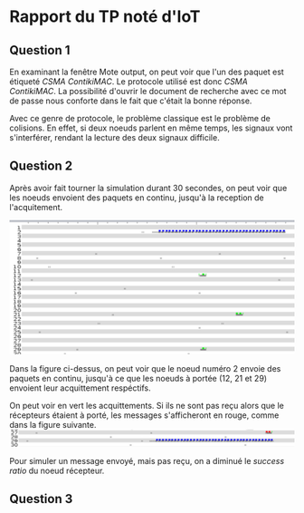 # Rapport du TP noté d'IoT

## Question 1

En examinant la fenêtre Mote output, on peut voir que l'un des paquet est étiqueté *CSMA ContikiMAC*. Le protocole utilisé est donc *CSMA ContikiMAC*. La possibilité d'ouvrir le document de recherche avec ce mot de passe nous conforte dans le fait que c'était la bonne réponse.

Avec ce genre de protocole, le problème classique est le problème de colisions. En effet, si deux noeuds parlent en même temps, les signaux vont s'interférer, rendant la lecture des deux signaux difficile.

## Question 2

Après avoir fait tourner la simulation durant 30 secondes, on peut voir que les noeuds envoient des paquets en continu, jusqu'à la reception de l'acquitement. 

<img src="img/timeline.png" alt="Envoie de paquet depuis 2" style="zoom:50%;" />

Dans la figure ci-dessus, on peut voir que le noeud numéro 2 envoie des paquets en continu, jusqu'à ce que les noeuds à portée (12, 21 et 29) envoient leur acquittement respéctifs.

On peut voir en vert les acquittements. Si ils ne sont pas reçu alors que le récepteurs étaient à porté, les messages s'afficheront en rouge, comme dans la figure suivante.
<img src="img/timeline-pas-recu.png" alt="pas reçu" style="zoom:50%;" />

Pour simuler un message envoyé, mais pas reçu, on a diminué le *success ratio* du noeud récepteur.

## Question 3



